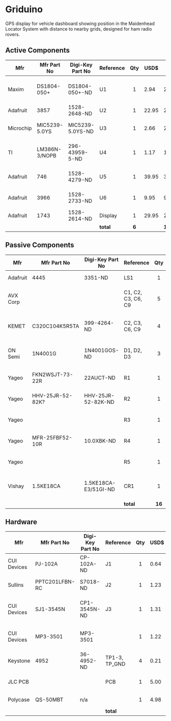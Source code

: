 # Griduino
GPS display for vehicle dashboard showing position in the Maidenhead Locator System with distance to nearby grids, designed for ham radio rovers.

## Active Components
| Mfr         | Mfr Part No     | Digi-Key Part No | Reference | Qty   | USD$  | Ext$   | Description  |
| ----------- | --------------- | ---------------- | --------- | :---: | ----- | ------ | ------------ |
| Maxim       | DS1804-050+     | DS1804-050+-ND   | U1        |  1    |  2.94 |   2.94 | IC Digital Pot 50KOHM 100-tap |
| Adafruit    | 3857            | 1528-2648-ND     | U2        |  1    | 22.95 |  22.95 | Feather M4 Express |
| Microchip   | MIC5239-5.0YS   | MIC5239-5.0YS-ND | U3        |  1    |  2.66 |   2.66 | IC Linear Regulator 5v 500mA |
| TI          | LM386N-3/NOPB   | 296-43959-5-ND   | U4        |  1    |  1.17 |   1.17 | Audio Amp, Mono LM386 700MW |
| Adafruit    | 746             | 1528-4279-ND     | U5        |  1    | 39.95 |  39.95 | Ultimate GPS, 66 channel |
| Adafruit    | 3966            | 1528-2733-ND     | U6        |  1    |  9.95 |   9.95 | BMP-388 Barometric Pressure |
| Adafruit    | 1743            | 1528-2614-ND     | Display   |  1    | 29.95 |  29.95 | TFT Display  |
|             |                 |                  | **total** | **6** |       | **109.57** |     |

## Passive Components
| Mfr         | Mfr Part No     | Digi-Key Part No     | Reference          |  Qty   | USD$  | Ext$   | Description  |
| ----------- | --------------- | -------------------- | ------------------ | :----: | ----- | ------ | ------------ |
| Adafruit    | 4445            | 3351-ND              | LS1                |    1   |  3.95 |   3.95 | Speaker, 3W 4ohm |
| AVX Corp    |                 |                      | C1, C2, C3, C6, C9 |    5   |  2.67 |  13.35 | CAP Electrolytic 47UF 10% 25v radial |
| KEMET       | C320C104K5R5TA  | 399-4264-ND          | C2, C3, C6, C9     |    4   |  0.22 |   0.88 | CAP Ceramic 0.1UF 50V X7R radial |
| ON Semi     | 1N4001G         | 1N4001GOS-ND         | D1, D2, D3         |    3   |  0.21 |   0.63 | Gen Purpose Diode 50V 1A |
| Yageo       | FKN2WSJT-73-22R | 22AUCT-ND            | R1                 |    1   |  0.39 |   0.39 | RES 22-ohm 2W 5% axial |
| Yageo       | HHV-25JR-52-82K? | HHV-25JR-52-82K-ND  | R2                 |    1   |  0.34 |   0.34 | RES 82K 1/4W 5% axial |
| Yageo       |                 |                      | R3                 |    1   |  0.10 |   0.20 | RES 10K 1/4W 1% axial |
| Yageo       | MFR-25FBF52-10R | 10.0XBK-ND           | R4                 |    1   |  0.10 |   0.10 | RES 10-ohm 1/4W 1% axial |
| Yageo       |                 |                      | R5                 |    1   |  0.10 |   0.20 | RES 100-ohm 1/4W 1% axial |
| Vishay      | 1.5KE18CA       | 1.5KE18CA-E3/51GI-ND | CR1                |    1   |  1.21 |   1.21 | Zener Diode 25.2v Clamp |
|             |                 |                      | **total**          | **16** |       | **21.25** |     |

## Hardware
| Mfr         | Mfr Part No     | Digi-Key Part No | Reference       |  Qty  | USD$  | Ext$   | Description  |
| ----------- | --------------- | ---------------- | --------------- | :---: | ----- | ------ | ------------ |
| CUI Devices | PJ-102A         | CP-102A-ND       | J1              |   1   |  0.64 |   0.64 | Connector Power Jack 2X5.5 mm  |
| Sullins     | PPTC201LFBN-RC  | S7018-ND         | J2              |   1   |  1.23 |   1.23 | Connector 20-pos 0.1 Tin (LCD) |
| CUI Devices | SJ1-3545N       | CP1-3545N-ND     | J3              |   1   |  1.31 |   1.31 | Connector 3.5mm Audio Stereo Jack |
| CUI Devices | MP3-3501        | MP3-3501         |                 |   1   |  1.22 |   1.22 | Connector 3.5mm Audio Mono Plug |
| Keystone    | 4952            | 36-4952-ND       | TP1-3, TP_GND   |   4   |  0.21 |   0.84 | PC Test Point Loop |
| JLC PCB     |                 |                  | PCB             |   1   |  5.00 |   5.00 | Printed Circuit Board |
| Polycase    | QS-50MBT        | n/a              |                 |   1   |  4.98 |   4.98 | Plastic Case |
|             |                 |                  | **total**       |       |       | **15.22** |     |
